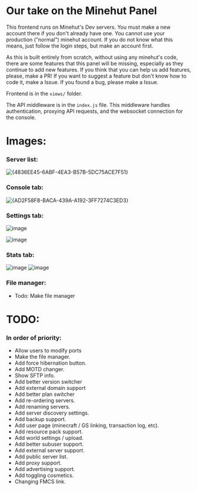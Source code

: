 # Our take on the Minehut Panel
This frontend runs on Minehut's Dev servers. You must make a new account there if you don't already have one. You cannot use your production ("normal") minehut account. If you do not know what this means, just follow the login steps, but make an account first.

As this is built entirely from scratch, without using any minehut's code, there are some features that this panel will be missing, especially as they continue to add new features. If you think that you can help us add features, please, make a PR! If you want to suggest a feature but don't know how to code it, make a Issue. If you found a bug, please make a Issue.

Frontend is in the `views/` folder.

The API middleware is in the `index.js` file. This middleware handles authentication, proxying API requests, and the websocket connection for the console.

# Images:

### Server list:
![{4836EE45-6ABF-4EA3-B57B-5DC75ACE7F51}](https://github.com/user-attachments/assets/c463d3e4-e3d4-4192-98eb-e8edb33ad0bd)

### Console tab:
![{AD2F58F8-BACA-439A-A192-3FF7274C3ED3}](https://github.com/user-attachments/assets/4a0a2957-66a3-41db-aa6e-990244b54e52)

### Settings tab:
![image](https://github.com/user-attachments/assets/ed5044c6-b139-4ec0-b643-64b05148bd36)

![image](https://github.com/user-attachments/assets/162f4fea-c486-4fb0-b72a-014d48190f35)

### Stats tab:
![image](https://github.com/user-attachments/assets/d0e2b286-6549-43ed-80ed-c70d150dd4f9)
![image](https://github.com/user-attachments/assets/c5a8c26f-a491-46e9-8369-522e5fc13fab)

### File manager:
* Todo: Make file manager

# TODO:
### In order of priority:
- Allow users to modify ports
- Make the file manager.
- Add force hibernation button.
- Add MOTD changer.
- Show SFTP info.
- Add better version switcher
- Add external domain support
- Add better plan switcher
- Add re-ordering servers.
- Add renaming servers.
- Add server discovery settings.
- Add backup support.
- Add user page (minecraft / GS linking, transaction log, etc).
- Add resource pack support.
- Add world settings / upload.
- Add better subuser support.
- Add external server support.
- Add public server list.
- Add proxy support.
- Add advertising support.
- Add toggling cosmetics.
- Changing FMCS link.
